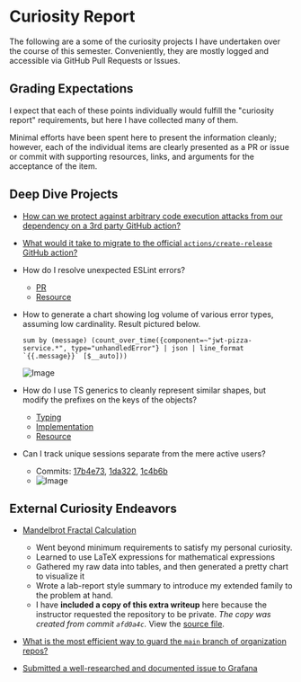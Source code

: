 # Curiosity Report

The following are a some of the curiosity projects I have undertaken
over the course of this semester. Conveniently, they are mostly
logged and accessible via GitHub Pull Requests or Issues.

## Grading Expectations

I expect that each of these points individually would fulfill the
"curiosity report" requirements, but here I have collected many of them.

Minimal efforts have been spent here to present the information cleanly;
however, each of the individual items are clearly presented as a PR or issue
or commit with supporting resources, links, and arguments for the acceptance
of the item.

##  Deep Dive Projects

- [How can we protect against arbitrary code execution attacks from our dependency on a 3rd party GitHub action?](https://github.com/devops329/devops/pull/95#issue-2641426967)

- [What would it take to migrate to the official `actions/create-release` GitHub action?](https://github.com/devops329/devops/pull/95#issuecomment-2487688517)

- How do I resolve unexpected ESLint errors?
    - [PR](https://github.com/devops329/devops/issues/107)
    - [Resource](https://eslint.org/docs/latest/use/configure/migration-guide#ignoring-files)

- How to generate a chart showing log volume of various error types, assuming low cardinality. Result pictured below.
    ```logql
    sum by (message) (count_over_time({component=~"jwt-pizza-service.*", type="unhandledError"} | json | line_format `{{.message}}` [$__auto]))
    ```
    ![Image](https://github.com/user-attachments/assets/ac051f10-569d-4b16-8b6e-aa219b7d54ef)

- How do I use TS generics to cleanly represent similar shapes, but modify the prefixes on the keys of the objects?
    - [Typing](https://github.com/frozenfrank/jwt-pizza-service/commit/1c4b6b1c125d33b1a6fdbca7adddbd36d9c103da)
    - [Implementation](https://github.com/frozenfrank/jwt-pizza-service/commit/1da322e6494e4f418e5ad5a6e560f41d7170e990)
    - [Resource](https://www.typescriptlang.org/docs/handbook/2/mapped-types.html#key-remapping-via-as)

- Can I track unique sessions separate from the mere active users?
    - Commits: [17b4e73](https://github.com/frozenfrank/jwt-pizza-service/commit/17b4e73fc676185918866e4b28cf7db578675baf), [1da322](https://github.com/frozenfrank/jwt-pizza-service/commit/1da322e6494e4f418e5ad5a6e560f41d7170e990), [1c4b6b](https://github.com/frozenfrank/jwt-pizza-service/commit/1c4b6b1c125d33b1a6fdbca7adddbd36d9c103da)
    - ![Image](https://github.com/user-attachments/assets/dc716ef2-bd71-48a8-b974-3916ffa9ca7e)

## External Curiosity Endeavors

- [Mandelbrot Fractal Calculation](./mandelbrot-fractal-evaluations.md)
    - Went beyond minimum requirements to satisfy my personal curiosity.
    - Learned to use LaTeX expressions for mathematical expressions
    - Gathered my raw data into tables, and then generated a pretty chart to visualize it
    - Wrote a lab-report style summary to introduce my extended family to the problem at hand.
    - I have **included a copy of this extra writeup** here because the instructor requested the repository to be private. _The copy was created from commit `afd0a4c`._ View the [source file](https://github.com/frozenfrank/byu-cs324/blob/master/11a-hw-openmp/RESULTS.md).

- [What is the most efficient way to guard the `main` branch of organization repos?](https://github.com/softwareconstruction240/softwareconstruction/issues/165)

- [Submitted a well-researched and documented issue to Grafana](https://github.com/grafana/grafana/issues/97386)
